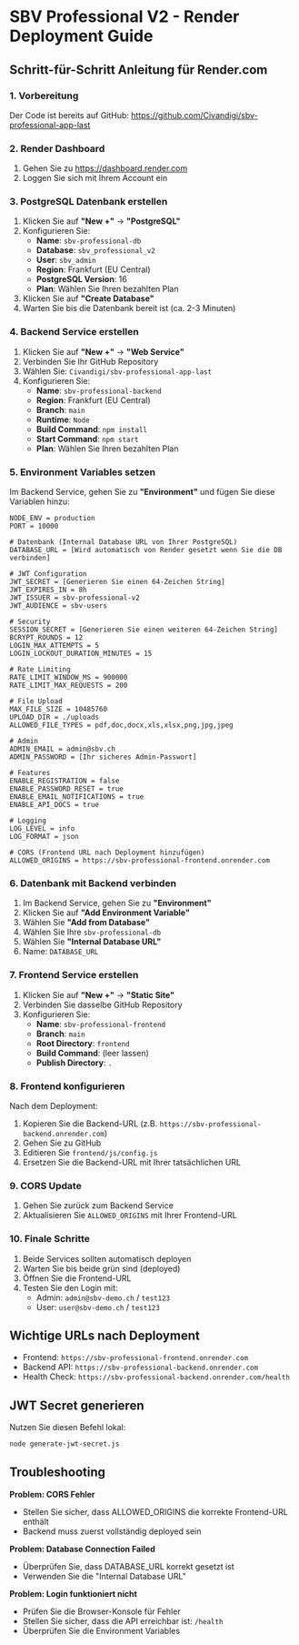 # SBV Professional V2 - Render Deployment Guide

## Schritt-für-Schritt Anleitung für Render.com

### 1. Vorbereitung
Der Code ist bereits auf GitHub: https://github.com/Civandigi/sbv-professional-app-last

### 2. Render Dashboard
1. Gehen Sie zu https://dashboard.render.com
2. Loggen Sie sich mit Ihrem Account ein

### 3. PostgreSQL Datenbank erstellen
1. Klicken Sie auf **"New +"** → **"PostgreSQL"**
2. Konfigurieren Sie:
   - **Name**: `sbv-professional-db`
   - **Database**: `sbv_professional_v2`
   - **User**: `sbv_admin`
   - **Region**: Frankfurt (EU Central)
   - **PostgreSQL Version**: 16
   - **Plan**: Wählen Sie Ihren bezahlten Plan
3. Klicken Sie auf **"Create Database"**
4. Warten Sie bis die Datenbank bereit ist (ca. 2-3 Minuten)

### 4. Backend Service erstellen
1. Klicken Sie auf **"New +"** → **"Web Service"**
2. Verbinden Sie Ihr GitHub Repository
3. Wählen Sie: `Civandigi/sbv-professional-app-last`
4. Konfigurieren Sie:
   - **Name**: `sbv-professional-backend`
   - **Region**: Frankfurt (EU Central)
   - **Branch**: `main`
   - **Runtime**: `Node`
   - **Build Command**: `npm install`
   - **Start Command**: `npm start`
   - **Plan**: Wählen Sie Ihren bezahlten Plan

### 5. Environment Variables setzen
Im Backend Service, gehen Sie zu **"Environment"** und fügen Sie diese Variablen hinzu:

```
NODE_ENV = production
PORT = 10000

# Datenbank (Internal Database URL von Ihrer PostgreSQL)
DATABASE_URL = [Wird automatisch von Render gesetzt wenn Sie die DB verbinden]

# JWT Configuration
JWT_SECRET = [Generieren Sie einen 64-Zeichen String]
JWT_EXPIRES_IN = 8h
JWT_ISSUER = sbv-professional-v2
JWT_AUDIENCE = sbv-users

# Security
SESSION_SECRET = [Generieren Sie einen weiteren 64-Zeichen String]
BCRYPT_ROUNDS = 12
LOGIN_MAX_ATTEMPTS = 5
LOGIN_LOCKOUT_DURATION_MINUTES = 15

# Rate Limiting
RATE_LIMIT_WINDOW_MS = 900000
RATE_LIMIT_MAX_REQUESTS = 200

# File Upload
MAX_FILE_SIZE = 10485760
UPLOAD_DIR = ./uploads
ALLOWED_FILE_TYPES = pdf,doc,docx,xls,xlsx,png,jpg,jpeg

# Admin
ADMIN_EMAIL = admin@sbv.ch
ADMIN_PASSWORD = [Ihr sicheres Admin-Passwort]

# Features
ENABLE_REGISTRATION = false
ENABLE_PASSWORD_RESET = true
ENABLE_EMAIL_NOTIFICATIONS = true
ENABLE_API_DOCS = true

# Logging
LOG_LEVEL = info
LOG_FORMAT = json

# CORS (Frontend URL nach Deployment hinzufügen)
ALLOWED_ORIGINS = https://sbv-professional-frontend.onrender.com
```

### 6. Datenbank mit Backend verbinden
1. Im Backend Service, gehen Sie zu **"Environment"**
2. Klicken Sie auf **"Add Environment Variable"**
3. Wählen Sie **"Add from Database"**
4. Wählen Sie Ihre `sbv-professional-db`
5. Wählen Sie **"Internal Database URL"**
6. Name: `DATABASE_URL`

### 7. Frontend Service erstellen
1. Klicken Sie auf **"New +"** → **"Static Site"**
2. Verbinden Sie dasselbe GitHub Repository
3. Konfigurieren Sie:
   - **Name**: `sbv-professional-frontend`
   - **Branch**: `main`
   - **Root Directory**: `frontend`
   - **Build Command**: (leer lassen)
   - **Publish Directory**: `.`

### 8. Frontend konfigurieren
Nach dem Deployment:
1. Kopieren Sie die Backend-URL (z.B. `https://sbv-professional-backend.onrender.com`)
2. Gehen Sie zu GitHub
3. Editieren Sie `frontend/js/config.js`
4. Ersetzen Sie die Backend-URL mit Ihrer tatsächlichen URL

### 9. CORS Update
1. Gehen Sie zurück zum Backend Service
2. Aktualisieren Sie `ALLOWED_ORIGINS` mit Ihrer Frontend-URL

### 10. Finale Schritte
1. Beide Services sollten automatisch deployen
2. Warten Sie bis beide grün sind (deployed)
3. Öffnen Sie die Frontend-URL
4. Testen Sie den Login mit:
   - Admin: `admin@sbv-demo.ch` / `test123`
   - User: `user@sbv-demo.ch` / `test123`

## Wichtige URLs nach Deployment
- Frontend: `https://sbv-professional-frontend.onrender.com`
- Backend API: `https://sbv-professional-backend.onrender.com`
- Health Check: `https://sbv-professional-backend.onrender.com/health`

## JWT Secret generieren
Nutzen Sie diesen Befehl lokal:
```bash
node generate-jwt-secret.js
```

## Troubleshooting

**Problem: CORS Fehler**
- Stellen Sie sicher, dass ALLOWED_ORIGINS die korrekte Frontend-URL enthält
- Backend muss zuerst vollständig deployed sein

**Problem: Database Connection Failed**
- Überprüfen Sie, dass DATABASE_URL korrekt gesetzt ist
- Verwenden Sie die "Internal Database URL"

**Problem: Login funktioniert nicht**
- Prüfen Sie die Browser-Konsole für Fehler
- Stellen Sie sicher, dass die API erreichbar ist: `/health`
- Überprüfen Sie die Environment Variables